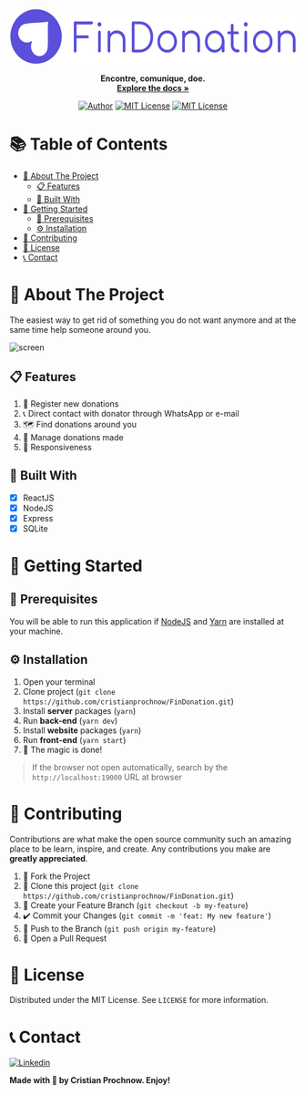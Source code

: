 <p align="center">
  <a href="https://github.com/cristianprochnow/FinDonation">
    <img src="./.github/findonation-with-label.png" alt="Logo" height="96">
  </a>

  <p align="center">
    <strong>Encontre, comunique, doe.</strong><br />
    <a href="https://github.com/cristianprochnow/FinDonation/tree/master/docs"><strong>Explore the docs »</strong></a><br />
</p>

<div align="center">

  [![Author][author-shield]][author-url]
  [![MIT License][license-shield]][license-url]
  [![MIT License][license-shield]][license-url]

</div>

# 📚 Table of Contents

* [📖 About The Project](#📖-about-the-project)
  * [📋 Features](#📋-features)
  * [🔧 Built With](#🔧-built-with)
* [🚀 Getting Started](#🚀-getting-started)
  * [📝 Prerequisites](#📝-prerequisites)
  * [⚙️ Installation](#⚙️-installation)
* [🔗 Contributing](#🔗-contributing)
* [📜 License](#📜-license)
* [📞 Contact](#📞-contact)

# 📖 About The Project

The easiest way to get rid of something you do not want anymore and at the same time help someone around you.

![screen]

## 📋 Features

1. 💜 Register new donations
2. 📞 Direct contact with donator through WhatsApp or e-mail
3. 🗺 Find donations around you
4. 📐 Manage donations made
5. 📱 Responsiveness

## 🔧 Built With

- [x] ReactJS
- [x] NodeJS
- [x] Express
- [x] SQLite

# 🚀 Getting Started

## 📝 Prerequisites

You will be able to run this application if [NodeJS](https://nodejs.org/en/) and [Yarn](https://yarnpkg.com/) are installed at your machine.

## ⚙️ Installation

1. Open your terminal
2. Clone project (`git clone https://github.com/cristianprochnow/FinDonation.git`)
3. Install **server** packages (`yarn`)
4. Run **back-end** (`yarn dev`)
5. Install **website** packages (`yarn`)
6. Run **front-end** (`yarn start`)
7. 🎉 The magic is done!
> If the browser not open automatically, search by the `http://localhost:19000` URL at browser

# 🔗 Contributing

Contributions are what make the open source community such an amazing place to be learn, inspire, and create. Any contributions you make are **greatly appreciated**.

1. 🍴 Fork the Project
2. 👯 Clone this project (`git clone https://github.com/cristianprochnow/FinDonation.git`)
3. 🔀 Create your Feature Branch (`git checkout -b my-feature`)
4. ✔️ Commit your Changes (`git commit -m 'feat: My new feature'`)
5. 📌 Push to the Branch (`git push origin my-feature`)
6. 🔁 Open a Pull Request

# 📜 License

Distributed under the MIT License. See `LICENSE` for more information.

# 📞 Contact

[![Linkedin][linkedin-shield]][linkedin-url]

**Made with 💜 by Cristian Prochnow. Enjoy!**

[license-shield]: https://img.shields.io/github/license/cristianprochnow/FinDonation.svg?style=flat&color=%235B4FDB
[license-url]: https://github.com/cristianprochnow/FinDonation/blob/master/LICENSE.txt
[linkedin-shield]: https://img.shields.io/badge/-Cristian_Prochnow-black.svg?style=flat&logo=linkedin&colorB=0077b4
[linkedin-url]: https://www.linkedin.com/in/cristianprochnow
[languages-shield]: https://img.shields.io/github/languages/count/cristianprochnow/FinDonation?color=%235B4FDB
[author-shield]: https://img.shields.io/static/v1?label=author&message=Cristian%20Prochnow&color=5B4FDB
[author-url]: https://github.com/cristianprochnow
[screen]: ./.github/screen.png
